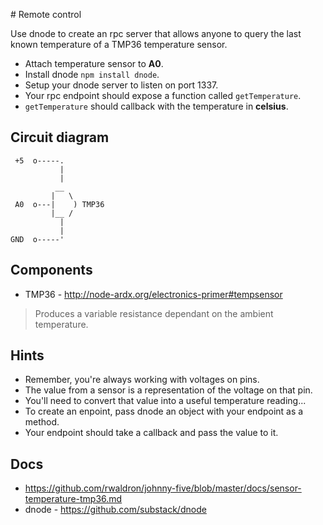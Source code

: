 # Remote control

Use dnode to create an rpc server that allows anyone to query the last known
temperature of a TMP36 temperature sensor.

* Attach temperature sensor to **A0**.
* Install dnode `npm install dnode`.
* Setup your dnode server to listen on port 1337.
* Your rpc endpoint should expose a function called `getTemperature`.
* `getTemperature` should callback with the temperature in **celsius**.

## Circuit diagram

```
 +5  o-----.
           |
           |
          __
         |   \
 A0  o---|    ) TMP36
         |__ /
           |
           |
GND  o-----'
```

## Components

- TMP36 - http://node-ardx.org/electronics-primer#tempsensor

> Produces a variable resistance dependant on the ambient temperature.

## Hints

- Remember, you're always working with voltages on pins.
- The value from a sensor is a representation of the voltage on that pin.
- You'll need to convert that value into a useful temperature reading...
- To create an enpoint, pass dnode an object with your endpoint as a method.
- Your endpoint should take a callback and pass the value to it.

## Docs

- https://github.com/rwaldron/johnny-five/blob/master/docs/sensor-temperature-tmp36.md
- dnode - https://github.com/substack/dnode
